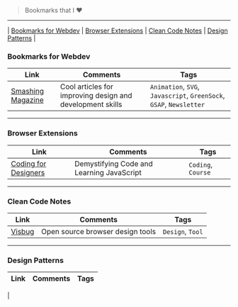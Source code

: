 
> Bookmarks that I ❤️ 
------------------------

| [Bookmarks for Webdev](#bookmarks-for-webdev) |
[Browser Extensions](#browser-extensions) |
[Clean Code Notes](#clean-code-notes) |
[Design Patterns](#design-patterns) |

### Bookmarks for Webdev

| Link  | Comments  | Tags  |
| ----- | --------- | ----- |
| [Smashing Magazine](https://www.smashingmagazine.com/) | Cool articles for improving design and development skills | `Animation`, `SVG`, `Javascript`, `GreenSock`, `GSAP`, `Newsletter` |


------------------------

### Browser Extensions

| Link  | Comments  | Tags  |
| ----- | --------- | ----- |
| [Coding for Designers](https://www.codingfordesignersbook.com/) | Demystifying Code and Learning JavaScript | `Coding`, `Course` |

------------------------

### Clean Code Notes

| Link  | Comments  | Tags  |
| ----- | --------- | ----- |
| [Visbug](https://visbug.web.app/) | Open source browser design tools | `Design`, `Tool` |


------------------------

### Design Patterns

| Link  | Comments  | Tags  |
| ----- | --------- | ----- |
| 
